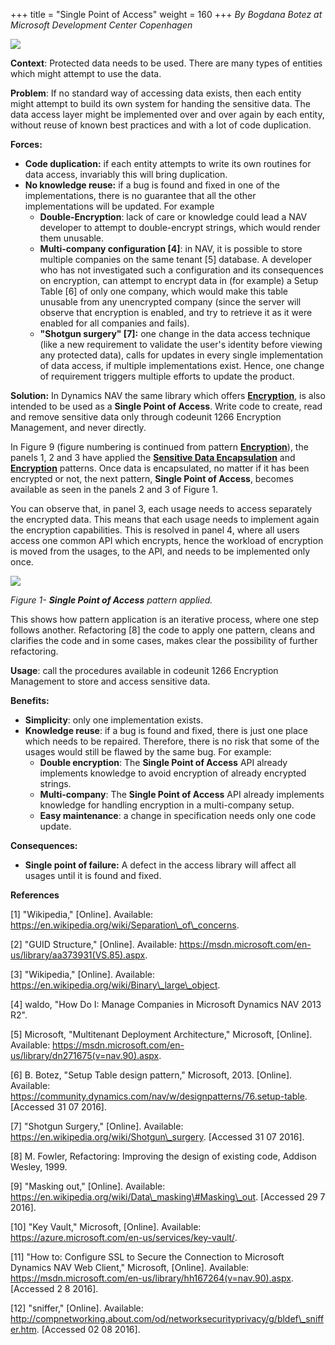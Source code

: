 +++
title = "Single Point of Access"
weight = 160
+++
_By Bogdana Botez at Microsoft Development Center Copenhagen_

[![ ][image0]][anchor0]   

**Context**: Protected data needs to be used. There are many types of entities which might attempt to use the data.

**Problem**: If no standard way of accessing data exists, then each entity might attempt to build its own system for handing the sensitive data. The data access layer might be implemented over and over again by each entity, without reuse of known best practices and with a lot of code duplication.

**Forces:**

* **Code duplication:** if each entity attempts to write its own routines for data access, invariably this will bring duplication.
* **No knowledge reuse:** if a bug is found and fixed in one of the implementations, there is no guarantee that all the other implementations will be updated. For example
  * **Double-Encryption**: lack of care or knowledge could lead a NAV developer to attempt to double-encrypt strings, which would render them unusable.
  * **Multi-company configuration [4]**: in NAV, it is possible to store multiple companies on the same tenant [5] database. A developer who has not investigated such a configuration and its consequences on encryption, can attempt to encrypt data in (for example) a Setup Table [6] of only one company, which would make this table unusable from any unencrypted company (since the server will observe that encryption is enabled, and try to retrieve it as it were enabled for all companies and fails).
  * **"Shotgun surgery" [7]:** one change in the data access technique (like a new requirement to validate the user's identity before viewing any protected data), calls for updates in every single implementation of data access, if multiple implementations exist. Hence, one change of requirement triggers multiple efforts to update the product.

**Solution:** In Dynamics NAV the same library which offers [**Encryption**][anchor1], is also intended to be used as a **Single Point of Access**. Write code to create, read and remove sensitive data only through codeunit 1266 Encryption Management, and never directly.

In Figure 9 (figure numbering is continued from pattern **[Encryption][anchor2]**), the panels 1, 2 and 3 have applied the [**Sensitive Data Encapsulation**][anchor3] and [**Encryption**][anchor1] patterns. Once data is encapsulated, no matter if it has been encrypted or not, the next pattern, **Single Point of Access**, becomes available as seen in the panels 2 and 3 of Figure 1\.

You can observe that, in panel 3, each usage needs to access separately the encrypted data. This means that each usage needs to implement again the encryption capabilities. This is resolved in panel 4, where all users access one common API which encrypts, hence the workload of encryption is moved from the usages, to the API, and needs to be implemented only once.

[![ ][image1]][anchor4]

_Figure 1- **Single Point of Access** pattern applied._

This shows how pattern application is an iterative process, where one step follows another. Refactoring [8] the code to apply one pattern, cleans and clarifies the code and in some cases, makes clear the possibility of further refactoring.

**Usage**: call the procedures available in codeunit 1266 Encryption Management to store and access sensitive data.

**Benefits:**

* **Simplicity**: only one implementation exists.
* **Knowledge reuse**: if a bug is found and fixed, there is just one place which needs to be repaired. Therefore, there is no risk that some of the usages would still be flawed by the same bug. For example:
  * **Double encryption**: The **Single Point of Access** API already implements knowledge to avoid encryption of already encrypted strings.
  * **Multi-company**: The **Single Point of Access** API already implements knowledge for handling encryption in a multi-company setup.
  * **Easy maintenance**: a change in specification needs only one code update.

**Consequences:**

* **Single point of failure:** A defect in the access library will affect all usages until it is found and fixed.

**References**

[1] "Wikipedia," [Online]. Available: https://en.wikipedia.org/wiki/Separation\_of\_concerns.

[2] "GUID Structure," [Online]. Available: https://msdn.microsoft.com/en-us/library/aa373931(VS.85).aspx.

[3] "Wikipedia," [Online]. Available: https://en.wikipedia.org/wiki/Binary\_large\_object.

[4] waldo, "How Do I: Manage Companies in Microsoft Dynamics NAV 2013 R2".

[5] Microsoft, "Multitenant Deployment Architecture," Microsoft, [Online]. Available: https://msdn.microsoft.com/en-us/library/dn271675(v=nav.90).aspx.

[6] B. Botez, "Setup Table design pattern," Microsoft, 2013\. [Online]. Available: https://community.dynamics.com/nav/w/designpatterns/76.setup-table. [Accessed 31 07 2016].

[7] "Shotgun Surgery," [Online]. Available: https://en.wikipedia.org/wiki/Shotgun\_surgery. [Accessed 31 07 2016].

[8] M. Fowler, Refactoring: Improving the design of existing code, Addison Wesley, 1999\.

[9] "Masking out," [Online]. Available: https://en.wikipedia.org/wiki/Data\_masking\#Masking\_out. [Accessed 29 7 2016].

[10] "Key Vault," Microsoft, [Online]. Available: https://azure.microsoft.com/en-us/services/key-vault/.

[11] "How to: Configure SSL to Secure the Connection to Microsoft Dynamics NAV Web Client," Microsoft, [Online]. Available: https://msdn.microsoft.com/en-us/library/hh167264(v=nav.90).aspx. [Accessed 2 8 2016].

[12] "sniffer," [Online]. Available: http://compnetworking.about.com/od/networksecurityprivacy/g/bldef\_sniffer.htm. [Accessed 02 08 2016].



[anchor0]: Logo-_2D00_-Single-Point-of-Access.png
[anchor1]: /navpatterns/1-patterns/security/2-data-encryption/
[anchor2]: /navpatterns/1-patterns/security/2-data-encryption/
[anchor3]: /navpatterns/1-patterns/security/1-sensitive-data-encapsulation/
[anchor4]: Multi-_2D00_-1-2-3-4.JPG


[image0]: Logo-_2D00_-Single-Point-of-Access.png
[image1]: Multi-_2D00_-1-2-3-4.JPG
